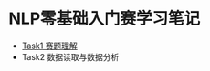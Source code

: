 # NLP零基础入门赛学习笔记
- [Task1 赛题理解](https://github.com/K-m9/K-m9.github.io/blob/master/Task1%20%E8%B5%9B%E9%A2%98%E7%90%86%E8%A7%A3.md)
- Task2 数据读取与数据分析
